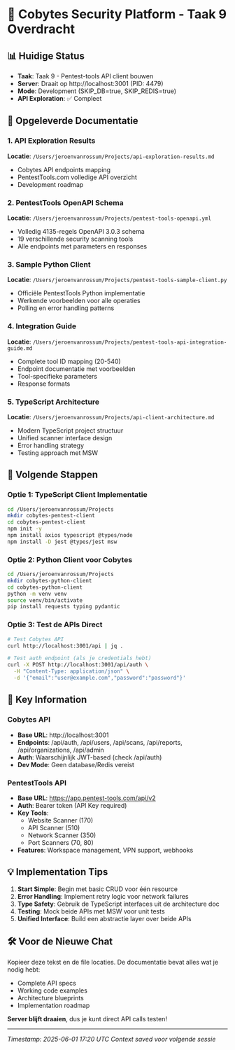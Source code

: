 # 🚀 Cobytes Security Platform - Taak 9 Overdracht

## 📊 Huidige Status
- **Taak**: Taak 9 - Pentest-tools API client bouwen
- **Server**: Draait op http://localhost:3001 (PID: 4479)
- **Mode**: Development (SKIP_DB=true, SKIP_REDIS=true)
- **API Exploration**: ✅ Compleet

## 📁 Opgeleverde Documentatie

### 1. API Exploration Results
**Locatie**: `/Users/jeroenvanrossum/Projects/api-exploration-results.md`
- Cobytes API endpoints mapping
- PentestTools.com volledige API overzicht
- Development roadmap

### 2. PentestTools OpenAPI Schema  
**Locatie**: `/Users/jeroenvanrossum/Projects/pentest-tools-openapi.yml`
- Volledig 4135-regels OpenAPI 3.0.3 schema
- 19 verschillende security scanning tools
- Alle endpoints met parameters en responses

### 3. Sample Python Client
**Locatie**: `/Users/jeroenvanrossum/Projects/pentest-tools-sample-client.py`
- Officiële PentestTools Python implementatie
- Werkende voorbeelden voor alle operaties
- Polling en error handling patterns

### 4. Integration Guide
**Locatie**: `/Users/jeroenvanrossum/Projects/pentest-tools-api-integration-guide.md`
- Complete tool ID mapping (20-540)
- Endpoint documentatie met voorbeelden
- Tool-specifieke parameters
- Response formats

### 5. TypeScript Architecture
**Locatie**: `/Users/jeroenvanrossum/Projects/api-client-architecture.md`
- Modern TypeScript project structuur
- Unified scanner interface design
- Error handling strategy
- Testing approach met MSW

## 🎯 Volgende Stappen

### Optie 1: TypeScript Client Implementatie
```bash
cd /Users/jeroenvanrossum/Projects
mkdir cobytes-pentest-client
cd cobytes-pentest-client
npm init -y
npm install axios typescript @types/node
npm install -D jest @types/jest msw
```

### Optie 2: Python Client voor Cobytes
```bash
cd /Users/jeroenvanrossum/Projects
mkdir cobytes-python-client
cd cobytes-python-client
python -m venv venv
source venv/bin/activate
pip install requests typing pydantic
```

### Optie 3: Test de APIs Direct
```bash
# Test Cobytes API
curl http://localhost:3001/api | jq .

# Test auth endpoint (als je credentials hebt)
curl -X POST http://localhost:3001/api/auth \
  -H "Content-Type: application/json" \
  -d '{"email":"user@example.com","password":"password"}'
```

## 🔑 Key Information

### Cobytes API
- **Base URL**: http://localhost:3001
- **Endpoints**: /api/auth, /api/users, /api/scans, /api/reports, /api/organizations, /api/admin
- **Auth**: Waarschijnlijk JWT-based (check /api/auth)
- **Dev Mode**: Geen database/Redis vereist

### PentestTools API
- **Base URL**: https://app.pentest-tools.com/api/v2
- **Auth**: Bearer token (API Key required)
- **Key Tools**: 
  - Website Scanner (170)
  - API Scanner (510)
  - Network Scanner (350)
  - Port Scanners (70, 80)
- **Features**: Workspace management, VPN support, webhooks

## 💡 Implementation Tips

1. **Start Simple**: Begin met basic CRUD voor één resource
2. **Error Handling**: Implement retry logic voor network failures
3. **Type Safety**: Gebruik de TypeScript interfaces uit de architecture doc
4. **Testing**: Mock beide APIs met MSW voor unit tests
5. **Unified Interface**: Build een abstractie layer over beide APIs

## 🛠️ Voor de Nieuwe Chat

Kopieer deze tekst en de file locaties. De documentatie bevat alles wat je nodig hebt:
- Complete API specs
- Working code examples  
- Architecture blueprints
- Implementation roadmap

**Server blijft draaien**, dus je kunt direct API calls testen!

---
*Timestamp: 2025-06-01 17:20 UTC*
*Context saved voor volgende sessie*

